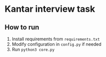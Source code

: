 # Kantar interview task

## How to run

1. Install requirements from `requirements.txt`
1. Modify configuration in `config.py` if needed
1. Run `python3 core.py`